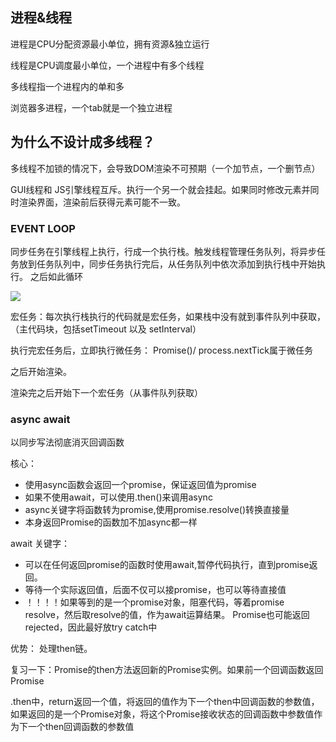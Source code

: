 ## 进程&线程

进程是CPU分配资源最小单位，拥有资源&独立运行

线程是CPU调度最小单位，一个进程中有多个线程

多线程指一个进程内的单和多 

浏览器多进程，一个tab就是一个独立进程

## 为什么不设计成多线程？

多线程不加锁的情况下，会导致DOM渲染不可预期（一个加节点，一个删节点）

GUI线程和 JS引擎线程互斥。执行一个另一个就会挂起。如果同时修改元素并同时渲染界面，渲染前后获得元素可能不一致。



### EVENT LOOP

同步任务在引擎线程上执行，行成一个执行栈。触发线程管理任务队列，将异步任务放到任务队列中，同步任务执行完后，从任务队列中依次添加到执行栈中开始执行。 之后如此循环

![](https://user-gold-cdn.xitu.io/2019/8/21/16cb1d70e5120bea?imageView2/0/w/1280/h/960/format/webp/ignore-error/1)



宏任务：每次执行栈执行的代码就是宏任务，如果栈中没有就到事件队列中获取，（主代码块，包括setTimeout 以及 setInterval）

执行完宏任务后，立即执行微任务： Promise()/ process.nextTick属于微任务

之后开始渲染。

渲染完之后开始下一个宏任务（从事件队列获取）



### async await

以同步写法彻底消灭回调函数



核心：

* 使用async函数会返回一个promise，保证返回值为promise
* 如果不使用await，可以使用.then()来调用async
* async关键字将函数转为promise,使用promise.resolve()转换直接量
* 本身返回Promise的函数加不加async都一样

await 关键字：

* 可以在任何返回promise的函数时使用await,暂停代码执行，直到promise返回。
* 等待一个实际返回值，后面不仅可以接promise，也可以等待直接值
* ！！！！如果等到的是一个promise对象，阻塞代码，等着promise resolve，然后取resolve的值，作为await运算结果。 Promise也可能返回rejected，因此最好放try catch中

优势： 处理then链。

复习一下：Promise的then方法返回新的Promise实例。如果前一个回调函数返回Promise

.then中，return返回一个值，将返回的值作为下一个then中回调函数的参数值，如果返回的是一个Promise对象，将这个Promise接收状态的回调函数中参数值作为下一个then回调函数的参数值

